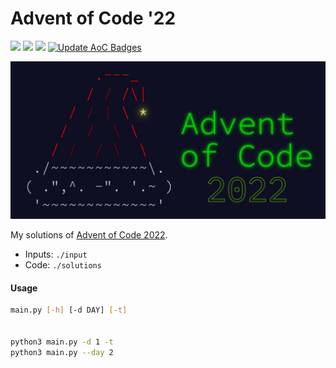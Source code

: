 # Advent of Code '22

![](https://img.shields.io/badge/day%20📅-6-blue) ![](https://img.shields.io/badge/stars%20⭐-12-yellow) ![](https://img.shields.io/badge/days%20completed-6-red) [![Update AoC Badges](https://github.com/nryabykh/aoc2022/actions/workflows/main.yml/badge.svg)](https://github.com/nryabykh/aoc2022/actions/workflows/main.yml)

<img src="banner.jpeg" width="800" alt="AoC2000 banner"/>


My solutions of [Advent of Code 2022](https://adventofcode.com/2022).

- Inputs: `./input`
- Code: `./solutions`

#### Usage
```bash
main.py [-h] [-d DAY] [-t]


python3 main.py -d 1 -t
python3 main.py --day 2
```
